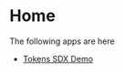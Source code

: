 # Home 

The following apps are here

* [Tokens SDX Demo](https://mycordaapp.github.io/tokens-demo/)
